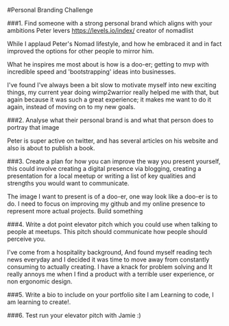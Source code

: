 #Personal Branding Challenge

###1. Find someone with a strong personal brand which aligns with your ambitions
Peter levers  https://levels.io/index/ creator of nomadlist

While I applaud Peter's Nomad lifestyle, and how he embraced it and in fact improved the options for other people to mirror him.

What he inspires me most about is how is a doo-er; getting to mvp with incredible speed and 'bootstrapping' ideas into businesses.

I've found I've always been a bit slow to motivate myself into new exciting things, my current year doing wimp2warrior really helped me with that, but again because it was such a great experience; it makes me want to do it again, instead of moving on to my new goals.


###2. Analyse what their personal brand is and what that person does to portray that image

Peter is super active on twitter, and has several articles on his website and also is about to publish a book.


###3. Create a plan for how you can improve the way you present yourself, this could involve creating a digital presence via blogging, creating a presentation for a local meetup or writing a list of key qualities and strengths you would want to communicate.

The image I want to present is of a doo-er, one way look like a doo-er is to do.
I need to focus on improving my github and my online presence to represent more actual projects.   Build something


###4. Write a dot point elevator pitch which you could use when talking to people  at meetups. This pitch should communicate how people should perceive you.

I've come from a hospitality background, And found myself reading tech news everyday and I decided it was time to move away from constantly consuming to actually creating.  I have a knack for problem solving and It really annoys me when I find a product with a terrible user experience, or non ergonomic design.



###5. Write a bio to include on your portfolio site
I am Learning to code, I am learning to create!.



###6. Test run your elevator pitch with Jamie :)
